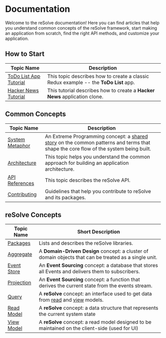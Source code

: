 # Documentation

Welcome to the reSolve documentation! Here you can find articles that help you understand common concepts of the reSolve framework, start making an application from scratch, find the right API methods, and customize your application.

## How to Start

| Topic Name | Description |
| --- | --- |
| [ToDo List App Tutorial](./Tutorials/ToDo%20List%20App%20Tutorial.md) | This topic describes how to create a classic Redux example -- the **ToDo List** app. |
| [Hacker News Tutorial](./Tutorials/Hacker%20News%20Tutorial.md) | This tutorial describes how to create a **Hacker News** application clone. |

## Common Concepts

| Topic Name | Description |
| --- | --- |
| [System Metaphor](./System%20Metaphor.md) | An Extreme Programming concept: a [shared story](http://c2.com/xp/SystemMetaphor.html) on the common patterns and terms that shape the core flow of the system being built. |
| [Architecture](./Architecture.md) | This topic helps you understand the common approach for building an application architecture. |
| [API References](./API%20References.md) | This topic describes the reSolve API. |
| [Contributing](./Contributing.md) | Guidelines that help you contribute to reSolve and its packages. |

## reSolve Concepts

| Topic Name | Short Description |
| --- | --- |
| [Packages](./Packages.md) | Lists and describes the reSolve libraries. |
| [Aggregate](./Aggregate.md) | A **Domain-Driven Design** concept: a cluster of domain objects that can be treated as a single unit. |
| [Event Store](./Event%20Store.md) | An **Event Sourcing** concept: a database that stores all Events and delivers them to subscribers. |
| [Projection](./Projection.md) | An **Event Sourcing** concept: a function that derives the current state from the events stream. |
| [Query](./Query.md) | A **reSolve** concept: an interface used to get data from [read](./Read%20Model.md) and [view](./View%20Model.md) models.  |
| [Read Model](./Read%20Model.md) | A **reSolve** concept: a data structure that represents the current system state |
| [View Model](./View%20Model.md) | A **reSolve** concept: a read model designed to be maintained on the client-side (used for UI) |
